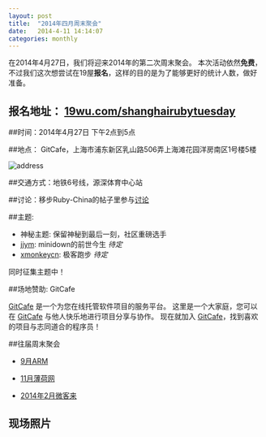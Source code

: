 ```yaml
---
layout: post
title:  "2014年四月周末聚会"
date:   2014-4-11 14:14:07
categories: monthly
---
```


在2014年4月27日，我们将迎来2014年的第二次周末聚会。
本次活动依然**免费**，不过我们这次想尝试在19屋**报名**，这样的目的是为了能够更好的统计人数，做好准备。

## 报名地址： [19wu.com/shanghairubytuesday][报名]

##时间：2014年4月27日 下午2点到5点

##地点： GitCafe，上海市浦东新区乳山路506弄上海滩花园洋房南区1号楼5楼

![address](http://19wu.com/uploads/photo/image/47/normal_Screen_Shot_2014-04-18_at_1.49.17_PM.png)

##交通方式：地铁6号线，源深体育中心站

##讨论：移步Ruby-China的帖子里参与[讨论][discuss]

##主题:

- 神秘主题: 保留神秘到最后一刻，社区重磅选手
- [jjym][jjym]: minidown的前世今生 *待定*
- [xmonkeycn][xmonkeycn]: 极客跑步 *待定*

同时征集主题中！

##场地赞助: GitCafe

[GitCafe][gitcafe] 是一个为您在线托管软件项目的服务平台。 这里是一个大家庭，您可以在 [GitCafe][gitcafe] 与他人快乐地进行项目分享与协作。 现在就加入 [GitCafe][gitcafe]，找到喜欢的项目与志同道合的程序员！


##往届周末聚会

- [9月ARM][sept2013]

- [11月薄荷网][nov2013]

- [2014年2月微客来][feb2014]

[nov2013]: http://shruby.github.io/monthly/callup/2013/11/23/ruby-tuesday.html
[sept2013]: http://shruby.github.io/monthly/2013/09/21/call-2013-sept-weekend.html
[feb2014]: http://shruby.github.io/monthly/2014/02/10/call-2014-feb-weekend.html
[discuss]: http://ruby-china.org/topics/node31
[gitcafe]: http://gitcafe.com
[报名]: http://19wu.com/shanghairubytuesday
[jjym]: http://ruby-china.org/jjym
[xmonkeycn]: http://ruby-china.org/xmonkeycn

## 现场照片


